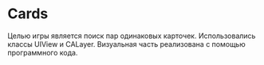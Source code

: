 # Cards
Целью игры является поиск пар одинаковых карточек. Использовались классы UIView и CALayer. Визуальная часть реализована с помощью программного кода.
